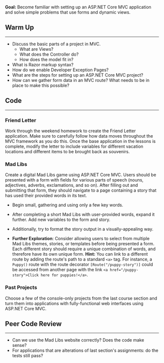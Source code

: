 **Goal:** Become familiar with setting up an ASP.NET Core MVC application and solve simple problems that use forms and dynamic views.

## Warm Up
---

* Discuss the basic parts of a project in MVC.
  * What are Views?
  * What does the Controller do?
  * How does the model fit in?
* What is Razor markup syntax?
* How do we enable Developer Exception Pages?
* What are the steps for setting up an ASP.NET Core MVC project?
* How can we gather form data in an MVC route? What needs to be in place to make this possible?

## Code
---

### Friend Letter

Work through the weekend homework to create the Friend Letter application. Make sure to carefully follow how data moves throughout the MVC framework as you do this. Once the base application in the lessons is complete, modify the letter to include variables for different vacation locations and different items to be brought back as souvenirs.

### Mad Libs

Create a digital Mad Libs game using ASP.NET Core MVC. Users should be presented with a form with fields for various parts of speech (nouns, adjectives, adverbs, exclamations, and so on). After filling out and submitting that form, they should navigate to a page containing a story that has used their provided words in its text.

* Begin small, gathering and using only a few key words.

* After completing a short Mad Libs with user-provided words, expand it further. Add new variables to the form and story.

* Additionally, try to format the story output in a visually-appealing way.

* **Further Exploration**: Consider allowing users to select from multiple Mad Libs themes, stories, or templates before being presented a form. Each different story should require a unique combination of words, and therefore have its own unique form. **Hint:** You can link to a different route by adding the route's path to a standard `<a>` tag. For instance, a `Puppy()` route with the route decorator `[Route("/puppy-story")]` could be accessed from another page with the link `<a href="/puppy-story">Click here for puppies!</a>`.

### Past Projects

Choose a few of the console-only projects from the last course section and turn them into applications with fully-functional web interfaces using ASP.NET Core MVC.

## Peer Code Review
---

* Can we use the Mad Libs website correctly? Does the code make sense?
* For applications that are alterations of last section's assignments: do the tests still pass?